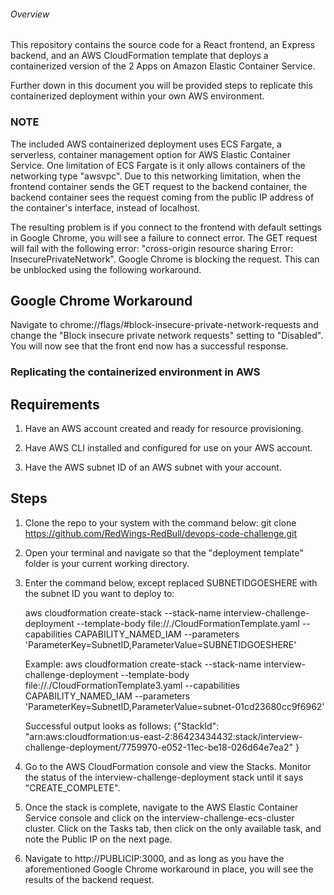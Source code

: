 ###### Overview #####

 This repository contains the source code for a React frontend, an Express backend, and an AWS CloudFormation template that deploys a containerized version of the 2 Apps on Amazon Elastic Container Service. 

Further down in this document you will be provided steps to replicate this containerized deployment within your own AWS environment.

### NOTE ###
The included AWS containerized deployment uses ECS Fargate, a serverless, container management option for AWS Elastic Container Service. One limitation of ECS Fargate is it only allows containers of the networking type "awsvpc". Due to this networking limitation, when the frontend container sends the GET request to the backend container, the backend container sees the request coming from the public IP address of the container's interface, instead of localhost. 

The resulting problem is if you connect to the frontend with default settings in Google Chrome, you will see a failure to connect error. The GET request will fail with the following error: "cross-origin resource sharing Error: InsecurePrivateNetwork". Google Chrome is blocking the request. This can be unblocked using the following workaround.

## Google Chrome Workaround ##
Navigate to chrome://flags/#block-insecure-private-network-requests and change the "Block insecure private network requests" setting to "Disabled". You will now see that the front end now has a successful response.


### Replicating the containerized environment in AWS ###

## Requirements ##
1) Have an AWS account created and ready for resource provisioning. 

2) Have AWS CLI installed and configured for use on your AWS account.

3) Have the AWS subnet ID of an AWS subnet with your account.


## Steps ## 
1) Clone the repo to your system with the command below:
	git clone https://github.com/RedWings-RedBull/devops-code-challenge.git

2) Open your terminal and navigate so that the "deployment template" folder is your current working directory.

3) Enter the command below, except replaced SUBNETIDGOESHERE with the subnet ID you want to deploy to:

	aws cloudformation create-stack --stack-name interview-challenge-deployment --template-body file://./CloudFormationTemplate.yaml --capabilities CAPABILITY_NAMED_IAM --parameters 'ParameterKey=SubnetID,ParameterValue=SUBNETIDGOESHERE'

	Example:
	aws cloudformation create-stack --stack-name interview-challenge-deployment --template-body file://./CloudFormationTemplate3.yaml --capabilities CAPABILITY_NAMED_IAM --parameters 'ParameterKey=SubnetID,ParameterValue=subnet-01cd23680cc9f6962'

	Successful output looks as follows:
	{"StackId": "arn:aws:cloudformation:us-east-2:86423434432:stack/interview-challenge-deployment/7759970-e052-11ec-be18-026d64e7ea2"
}

4) Go to the AWS CloudFormation console and view the Stacks. Monitor the status of the interview-challenge-deployment stack until it says "CREATE_COMPLETE". 

5) Once the stack is complete, navigate to the AWS Elastic Container Service console and click on the interview-challenge-ecs-cluster cluster. Click on the Tasks tab, then click on the only available task, and note the Public IP on the next page.

6) Navigate to http://PUBLICIP:3000, and as long as you have the aforementioned Google Chrome workaround in place, you will see the results of the backend request.

